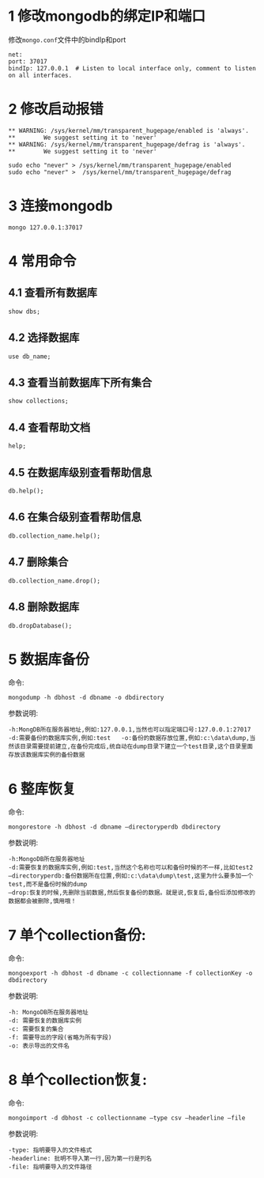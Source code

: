 1 修改mongodb的绑定IP和端口
===
修改`mongo.conf`文件中的bindIp和port
```
net:
port: 37017
bindIp: 127.0.0.1  # Listen to local interface only, comment to listen on all interfaces.
```
2 修改启动报错
===
```
** WARNING: /sys/kernel/mm/transparent_hugepage/enabled is 'always'.
**        We suggest setting it to 'never'
** WARNING: /sys/kernel/mm/transparent_hugepage/defrag is 'always'.
**        We suggest setting it to 'never'

sudo echo "never" > /sys/kernel/mm/transparent_hugepage/enabled
sudo echo "never" >  /sys/kernel/mm/transparent_hugepage/defrag
```
3 连接mongodb
===
```
mongo 127.0.0.1:37017
```
4 常用命令
===

4.1 查看所有数据库
---
```
show dbs;
```

4.2 选择数据库
---
```
use db_name;
```
4.3 查看当前数据库下所有集合
---
```
show collections;
```

4.4 查看帮助文档
---
```
help;
```

4.5 在数据库级别查看帮助信息
---

```
db.help();
```

4.6 在集合级别查看帮助信息
---
```
db.collection_name.help();
```
4.7 删除集合
---

```
db.collection_name.drop();
```

4.8 删除数据库
---

```
db.dropDatabase();
```

5 数据库备份
===
命令:
```
mongodump -h dbhost -d dbname -o dbdirectory
```
参数说明:
```
-h:MongDB所在服务器地址,例如:127.0.0.1,当然也可以指定端口号:127.0.0.1:27017
-d:需要备份的数据库实例,例如:test	-o:备份的数据存放位置,例如:c:\data\dump,当然该目录需要提前建立,在备份完成后,统自动在dump目录下建立一个test目录,这个目录里面存放该数据库实例的备份数据
```

6 整库恢复
===
命令:
```
mongorestore -h dbhost -d dbname –directoryperdb dbdirectory
```
参数说明:
```
-h:MongoDB所在服务器地址
-d:需要恢复的数据库实例,例如:test,当然这个名称也可以和备份时候的不一样,比如test2
–directoryperdb:备份数据所在位置,例如:c:\data\dump\test,这里为什么要多加一个test,而不是备份时候的dump
–drop:恢复的时候,先删除当前数据,然后恢复备份的数据。就是说,恢复后,备份后添加修改的数据都会被删除,慎用哦！
```
7 单个collection备份:
===
命令:
```
mongoexport -h dbhost -d dbname -c collectionname -f collectionKey -o dbdirectory
```
参数说明:
```
-h: MongoDB所在服务器地址
-d: 需要恢复的数据库实例
-c: 需要恢复的集合
-f: 需要导出的字段(省略为所有字段)
-o: 表示导出的文件名
```
8 单个collection恢复:
===
命令:
```
mongoimport -d dbhost -c collectionname –type csv –headerline –file
```
参数说明:
```
-type: 指明要导入的文件格式
-headerline: 批明不导入第一行,因为第一行是列名
-file: 指明要导入的文件路径
```